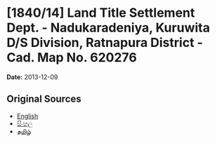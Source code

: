 # [1840/14] Land Title Settlement Dept. - Nadukaradeniya, Kuruwita D/S Division, Ratnapura District - Cad. Map No. 620276

**Date:** 2013-12-09

## Original Sources

- [English](https://documents.gov.lk/view/extra-gazettes/2013/12/1840-14_E.pdf)
- [සිංහල](https://documents.gov.lk/view/extra-gazettes/2013/12/1840-14_S.pdf)
- [தமிழ்](https://documents.gov.lk/view/extra-gazettes/2013/12/1840-14_T.pdf)
